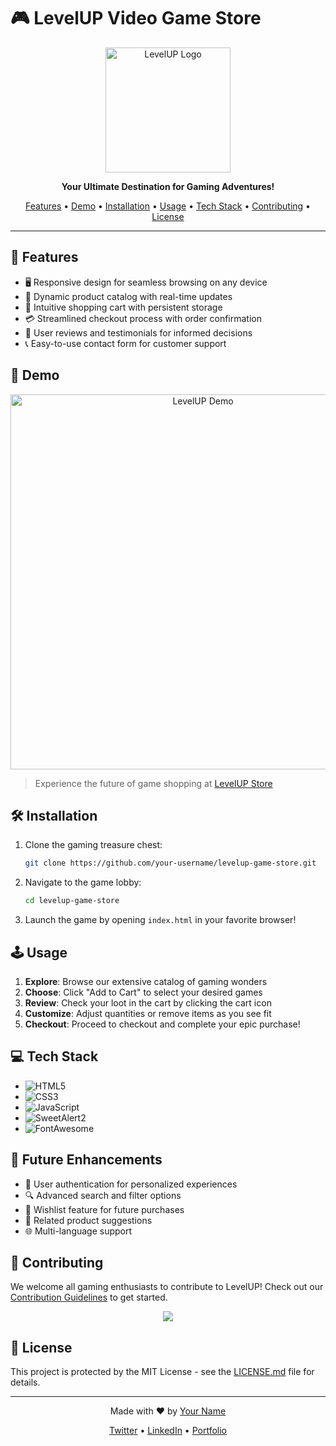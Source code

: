 # 🎮 LevelUP Video Game Store

<p align="center">
  <img src="path/to/your/logo.png" alt="LevelUP Logo" width="200"/>
</p>

<p align="center">
  <strong>Your Ultimate Destination for Gaming Adventures!</strong>
</p>

<p align="center">
  <a href="#features">Features</a> •
  <a href="#demo">Demo</a> •
  <a href="#installation">Installation</a> •
  <a href="#usage">Usage</a> •
  <a href="#tech-stack">Tech Stack</a> •
  <a href="#contributing">Contributing</a> •
  <a href="#license">License</a>
</p>

---

## 🚀 Features

- 🖥️ Responsive design for seamless browsing on any device
- 🎯 Dynamic product catalog with real-time updates
- 🛒 Intuitive shopping cart with persistent storage
- 💳 Streamlined checkout process with order confirmation
- 🌟 User reviews and testimonials for informed decisions
- 📞 Easy-to-use contact form for customer support

## 🎥 Demo

<p align="center">
  <img src="path/to/your/demo.gif" alt="LevelUP Demo" width="600"/>
</p>

> Experience the future of game shopping at [LevelUP Store](https://your-demo-link.com)

## 🛠️ Installation

1. Clone the gaming treasure chest:
   ```bash
   git clone https://github.com/your-username/levelup-game-store.git
   ```
2. Navigate to the game lobby:
   ```bash
   cd levelup-game-store
   ```
3. Launch the game by opening `index.html` in your favorite browser!

## 🕹️ Usage

1. **Explore**: Browse our extensive catalog of gaming wonders
2. **Choose**: Click "Add to Cart" to select your desired games
3. **Review**: Check your loot in the cart by clicking the cart icon
4. **Customize**: Adjust quantities or remove items as you see fit
5. **Checkout**: Proceed to checkout and complete your epic purchase!

## 💻 Tech Stack

- ![HTML5](https://img.shields.io/badge/HTML5-E34F26?style=for-the-badge&logo=html5&logoColor=white)
- ![CSS3](https://img.shields.io/badge/CSS3-1572B6?style=for-the-badge&logo=css3&logoColor=white)
- ![JavaScript](https://img.shields.io/badge/JavaScript-F7DF1E?style=for-the-badge&logo=javascript&logoColor=black)
- ![SweetAlert2](https://img.shields.io/badge/SweetAlert2-FF69B4?style=for-the-badge)
- ![FontAwesome](https://img.shields.io/badge/Font_Awesome-339AF0?style=for-the-badge&logo=fontawesome&logoColor=white)

## 🌟 Future Enhancements

- 🔐 User authentication for personalized experiences
- 🔍 Advanced search and filter options
- 💖 Wishlist feature for future purchases
- 🤝 Related product suggestions
- 🌐 Multi-language support

## 🤝 Contributing

We welcome all gaming enthusiasts to contribute to LevelUP! Check out our [Contribution Guidelines](CONTRIBUTING.md) to get started.

<p align="center">
  <img src="https://contrib.rocks/image?repo=your-username/levelup-game-store" />
</p>

## 📜 License

This project is protected by the MIT License - see the [LICENSE.md](LICENSE.md) file for details.

---

<p align="center">
  Made with ❤️ by <a href="https://github.com/your-username">Your Name</a>
</p>

<p align="center">
  <a href="https://twitter.com/your-twitter">Twitter</a> •
  <a href="https://linkedin.com/in/your-linkedin">LinkedIn</a> •
  <a href="https://your-portfolio.com">Portfolio</a>
</p>

